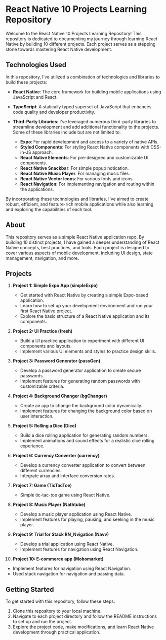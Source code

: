 # React Native 10 Projects Learning Repository

Welcome to the React Native 10 Projects Learning Repository! This repository is dedicated to documenting my journey through learning React Native by building 10 different projects. Each project serves as a stepping stone towards mastering React Native development.

## Technologies Used

In this repository, I've utilized a combination of technologies and libraries to build these projects:

- **React Native**: The core framework for building mobile applications using JavaScript and React.
- **TypeScript**: A statically typed superset of JavaScript that enhances code quality and developer productivity.
- **Third-Party Libraries**: I've leveraged numerous third-party libraries to streamline development and add additional functionality to the projects. Some of these libraries include but are not limited to:

  - **Expo**: For rapid development and access to a variety of native APIs.
  - **Styled Components**: For styling React Native components with CSS-in-JS approach.
  - **React Native Elements**: For pre-designed and customizable UI components.
  - **React Native Snackbar**: For simple popup notication.
  - **React Native Music Player**: For managing music files.
  - **React Native Vector Icons**: For various fonts and icons.
  - **React Navigation**: For implementing navigation and routing within the applications.

By incorporating these technologies and libraries, I've aimed to create robust, efficient, and feature-rich mobile applications while also learning and exploring the capabilities of each tool.

## About

This repository serves as a simple React Native application repo. By building 10 distinct projects, I have gained a deeper understanding of React Native concepts, best practices, and tools. Each project is designed to cover various aspects of mobile development, including UI design, state management, navigation, and more.

## Projects

1. **Project 1: Simple Expo App (simpleExpo)**

   - Get started with React Native by creating a simple Expo-based application.
   - Learn how to set up your development environment and run your first React Native project.
   - Explore the basic structure of a React Native application and its components.

2. **Project 2: UI Practice (fresh)**

   - Build a UI practice application to experiment with different UI components and layouts.
   - Implement various UI elements and styles to practice design skills.

3. **Project 3: Password Generator (passGen)**

   - Develop a password generator application to create secure passwords.
   - Implement features for generating random passwords with customizable criteria.

4. **Project 4: Background Changer (bgChanger)**

   - Create an app to change the background color dynamically.
   - Implement features for changing the background color based on user interaction.

5. **Project 5: Rolling a Dice (Dice)**

   - Build a dice rolling application for generating random numbers.
   - Implement animations and sound effects for a realistic dice rolling experience.

6. **Project 6: Currency Converter (currency)**

   - Develop a currency converter application to convert between different currencies.
   - Integrate array and interface conversion rates.

7. **Project 7: Game (TicTacToe)**

   - Simple tic-tac-toe game using React Native.

8. **Project 8: Music Player (Nathtube)**

   - Develop a music player application using React Native.
   - Implement features for playing, pausing, and seeking in the music player.

9. **Project 9: Trial for Stack RN_Nvigation (Navv)**

   - Develop a trial application using React Native.
   - Implement features for navigation using React Navigation.

10. **Project 10: E-commerce app (Mobomarket)**

- Implement features for navigation using React Navigation.
- Used stack navigation for navigation and passing data.

## Getting Started

To get started with this repository, follow these steps:

1. Clone this repository to your local machine.
2. Navigate to each project directory and follow the README instructions to set up and run the project.
3. Explore the project code, make modifications, and learn React Native development through practical application.
